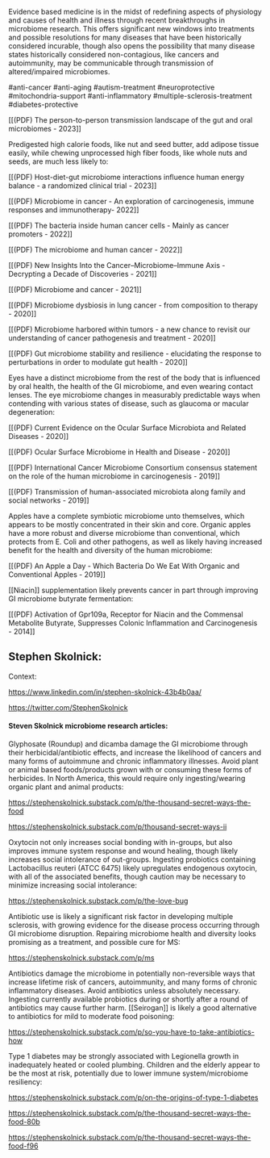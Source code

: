 
Evidence based medicine is in the midst of redefining aspects of physiology and causes of health and illness through recent breakthroughs in microbiome research. This offers significant new windows into treatments and possible resolutions for many diseases that have been historically considered incurable, though also opens the possibility that many disease states historically considered non-contagious, like cancers and autoimmunity, may be communicable through transmission of altered/impaired microbiomes.

#anti-cancer #anti-aging #autism-treatment #neuroprotective #mitochondria-support #anti-inflammatory #multiple-sclerosis-treatment #diabetes-protective 

[[(PDF) The person-to-person transmission landscape of the gut and oral microbiomes - 2023]]

Predigested high calorie foods, like nut and seed butter, add adipose tissue easily, while chewing unprocessed high fiber foods, like whole nuts and seeds, are much less likely to:

[[(PDF) Host-diet-gut microbiome interactions influence human energy balance - a randomized clinical trial - 2023]]

[[(PDF) Microbiome in cancer - An exploration of carcinogenesis, immune responses and immunotherapy- 2022]]

[[(PDF) The bacteria inside human cancer cells - Mainly as cancer promoters - 2022]]

[[(PDF) The microbiome and human cancer - 2022]]

[[(PDF) New Insights Into the Cancer–Microbiome–Immune Axis - Decrypting a Decade of Discoveries - 2021]]

[[(PDF) Microbiome and cancer - 2021]]

[[(PDF) Microbiome dysbiosis in lung cancer - from composition to therapy - 2020]]

[[(PDF) Microbiome harbored within tumors - a new chance to revisit our understanding of cancer pathogenesis and treatment - 2020]]

[[(PDF) Gut microbiome stability and resilience - elucidating the response to perturbations in order to modulate gut health - 2020]]

Eyes have a distinct microbiome from the rest of the body that is influenced by oral health, the health of the GI microbiome, and even wearing contact lenses. The eye microbiome changes in measurably predictable ways when contending with various states of disease, such as glaucoma or macular degeneration:

[[(PDF) Current Evidence on the Ocular Surface Microbiota and Related Diseases - 2020]]

[[(PDF) Ocular Surface Microbiome in Health and Disease - 2020]]

[[(PDF) International Cancer Microbiome Consortium consensus statement on the role of the human microbiome in carcinogenesis - 2019]]

[[(PDF) Transmission of human-associated microbiota along family and social networks - 2019]]

Apples have a complete symbiotic microbiome unto themselves, which appears to be mostly concentrated in their skin and core. Organic apples have a more robust and diverse microbiome than conventional, which protects from E. Coli and other pathogens, as well as likely having increased benefit for the health and diversity of the human microbiome:

[[(PDF) An Apple a Day - Which Bacteria Do We Eat With Organic and Conventional Apples - 2019]]

[[Niacin]] supplementation likely prevents cancer in part through improving GI microbiome butyrate fermentation:
 
[[(PDF) Activation of Gpr109a, Receptor for Niacin and the Commensal Metabolite Butyrate, Suppresses Colonic Inflammation and Carcinogenesis - 2014]]

## Stephen Skolnick: 

Context:

https://www.linkedin.com/in/stephen-skolnick-43b4b0aa/

https://twitter.com/StephenSkolnick
#### Steven Skolnick microbiome research articles:

Glyphosate (Roundup) and dicamba damage the GI microbiome through their herbicidal/antibiotic effects, and increase the likelihood of cancers and many forms of autoimmune and chronic inflammatory illnesses. Avoid plant or animal based foods/products grown with or consuming these forms of herbicides. In North America, this would require only ingesting/wearing organic plant and animal products:

https://stephenskolnick.substack.com/p/the-thousand-secret-ways-the-food

https://stephenskolnick.substack.com/p/thousand-secret-ways-ii

Oxytocin not only increases social bonding with in-groups, but also improves immune system response and wound healing, though likely increases social intolerance of out-groups. Ingesting probiotics containing Lactobacillus reuteri (ATCC 6475) likely upregulates endogenous oxytocin, with all of the associated benefits, though caution may be necessary to minimize increasing social intolerance:

https://stephenskolnick.substack.com/p/the-love-bug

Antibiotic use is likely a significant risk factor in developing multiple sclerosis, with growing evidence for the disease process occurring through GI microbiome disruption. Repairing microbiome health and diversity looks promising as a treatment, and possible cure for MS:

https://stephenskolnick.substack.com/p/ms

Antibiotics damage the microbiome in potentially non-reversible ways that increase lifetime risk of cancers, autoimmunity, and many forms of chronic inflammatory diseases. Avoid antibiotics unless absolutely necessary. Ingesting currently available probiotics during or shortly after a round of antibiotics may cause further harm.  [[Seirogan]] is likely a good alternative to antibiotics for mild to moderate food poisoning:

https://stephenskolnick.substack.com/p/so-you-have-to-take-antibiotics-how

Type 1 diabetes may be strongly associated with Legionella growth in inadequately heated or cooled plumbing. Children and the elderly appear to be the most at risk, potentially due to lower immune system/microbiome resiliency:

https://stephenskolnick.substack.com/p/on-the-origins-of-type-1-diabetes

https://stephenskolnick.substack.com/p/the-thousand-secret-ways-the-food-80b

https://stephenskolnick.substack.com/p/the-thousand-secret-ways-the-food-f96